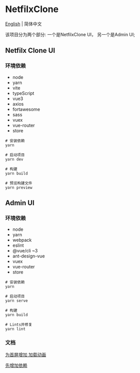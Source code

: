 # NetfilxClone

[English](./README.md) | 简体中文

该项目分为两个部分: 一个是NetfilxClone UI， 另一个是Admin UI;

## Netfilx Clone UI

### 环境依赖

- node
- yarn
- vite
- typeScript
- vue3
- axios
- fortawesome
- sass
- vuex
- vue-router
- store

``` shell
# 安装依赖
yarn

# 启动项目
yarn dev 

# 构建
yarn build

# 预览构建文件
yarn preview 
```

## Admin UI

### 环境依赖

- node
- yarn
- webpack
- eslint
- @vue/cli ~3
- ant-design-vue
- vuex
- vue-router
- store

``` shell
# 安装依赖
yarn

# 启动项目
yarn serve

# 构建
yarn build

# Lints并修复
yarn lint
```

### 文档

[为首屏增加 加载动画](./AdminUI/docs/add-page-loading-animate.md)  

[先增加依赖](./AdminUI/docs/webpack-bundle-analyzer.md)
